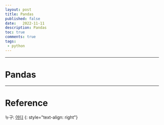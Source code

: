 ```yaml
---
layout: post
title: Pandas
published: false
date:   2022-11-11
description: Pandas
toc: true
comments: true
tags:
 - python
---
```

---
# Pandas














---
# Reference
누구: [어디](하이퍼링크)
{: style="text-align: right"}